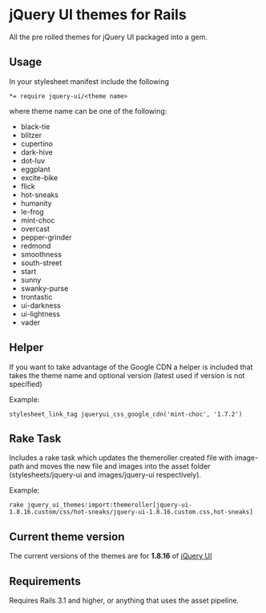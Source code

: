 jQuery UI themes for Rails
==========================

All the pre rolled themes for jQuery UI packaged into a gem.

Usage
-----

In your stylesheet manifest include the following

`*= require jquery-ui/<theme name>`

where theme name can be one of the following:

* black-tie
* blitzer
* cupertino
* dark-hive
* dot-luv
* eggplant
* excite-bike
* flick
* hot-sneaks
* humanity
* le-frog
* mint-choc
* overcast
* pepper-grinder
* redmond
* smoothness
* south-street
* start
* sunny
* swanky-purse
* trontastic
* ui-darkness
* ui-lightness
* vader

Helper
------

If you want to take advantage of the Google CDN a helper is included that takes the theme name and optional version (latest used if version is not specified)

Example:

`stylesheet_link_tag jqueryui_css_google_cdn('mint-choc', '1.7.2')`

Rake Task
---------

Includes a rake task which updates the themeroller created file with image-path and moves the new file and images into the asset folder (stylesheets/jquery-ui and images/jquery-ui respectively).

Example:

`rake jquery_ui_themes:import:themeroller[jquery-ui-1.8.16.custom/css/hot-sneaks/jquery-ui-1.8.16.custom.css,hot-sneaks]`

Current theme version
---------------------

The current versions of the themes are for **1.8.16** of [jQuery UI](http://jqueryui.com/ "jQuery UI")

Requirements
------------

Requires Rails 3.1 and higher, or anything that uses the asset pipeline.
